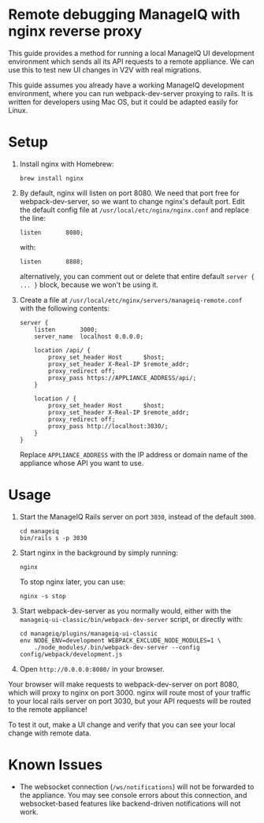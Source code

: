 # Remote debugging ManageIQ with nginx reverse proxy

This guide provides a method for running a local ManageIQ UI development environment which sends all its API requests to a remote appliance. We can use this to test new UI changes in V2V with real migrations.

This guide assumes you already have a working ManageIQ development environment, where you can run webpack-dev-server proxying to rails. It is written for developers using Mac OS, but it could be adapted easily for Linux.

# Setup

1. Install nginx with Homebrew:
    ```
    brew install nginx
    ```

2. By default, nginx will listen on port 8080. We need that port free for webpack-dev-server, so we want to change nginx's default port. Edit the default config file at `/usr/local/etc/nginx/nginx.conf` and replace the line:
    ```
    listen       8080;
    ```
    with:
    ```
    listen       8888;
    ```
    alternatively, you can comment out or delete that entire default `server { ... }` block, because we won't be using it.

3. Create a file at `/usr/local/etc/nginx/servers/manageiq-remote.conf` with the following contents:

    ```
    server {
        listen       3000;
        server_name  localhost 0.0.0.0;

        location /api/ {
            proxy_set_header Host      $host;
            proxy_set_header X-Real-IP $remote_addr;
            proxy_redirect off;
            proxy_pass https://APPLIANCE_ADDRESS/api/;
        }

        location / {
            proxy_set_header Host      $host;
            proxy_set_header X-Real-IP $remote_addr;
            proxy_redirect off;
            proxy_pass http://localhost:3030/;
        }
    }
    ```

    Replace `APPLIANCE_ADDRESS` with the IP address or domain name of the appliance whose API you want to use.

# Usage

1. Start the ManageIQ Rails server on port `3030`, instead of the default `3000`.
    ```
    cd manageiq
    bin/rails s -p 3030
    ```

2. Start nginx in the background by simply running:
    ```
    nginx
    ```

    To stop nginx later, you can use:

    ```
    nginx -s stop
    ```

3. Start webpack-dev-server as you normally would, either with the `manageiq-ui-classic/bin/webpack-dev-server` script, or directly with:
    ```
    cd manageiq/plugins/manageiq-ui-classic
    env NODE_ENV=development WEBPACK_EXCLUDE_NODE_MODULES=1 \
        ./node_modules/.bin/webpack-dev-server --config config/webpack/development.js
    ```

4. Open `http://0.0.0.0:8080/` in your browser.

Your browser will make requests to webpack-dev-server on port 8080, which will proxy to nginx on port 3000. nginx will route most of your traffic to your local rails server on port 3030, but your API requests will be routed to the remote appliance!

To test it out, make a UI change and verify that you can see your local change with remote data.

# Known Issues

* The websocket connection (`/ws/notifications`) will not be forwarded to the appliance. You may see console errors about this connection, and websocket-based features like backend-driven notifications will not work.